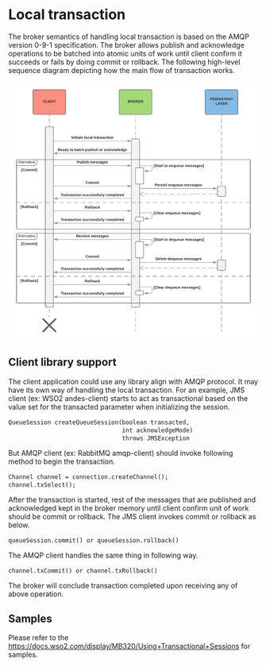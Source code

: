 # Local transaction
The broker semantics of handling local transaction is based on the AMQP version 0-9-1 specification. The broker allows 
publish and acknowledge operations to be batched into atomic units of work until client confirm it succeeds or fails by 
doing commit or rollback. The following high-level sequence diagram depicting how the main flow of transaction works.

![Local Transaction Sequence](../images/local-transaction-sequence.png)

## Client library support
The client application could use any library align with AMQP protocol. It may have its own way of handling the local 
transaction. For an example, JMS client (ex: WSO2 andes-client) starts to act as transactional based on the value set for 
the transacted parameter when initializing the session.
```
QueueSession createQueueSession(boolean transacted,
                                int acknowledgeMode)
                                throws JMSException
```

But AMQP client (ex: RabbitMQ amqp-client) should invoke following method to begin the transaction.
```
Channel channel = connection.createChannel();
channel.txSelect();
```
After the transaction is started, rest of the messages that are published and acknowledged kept in the broker memory 
until client confirm unit of work should be commit or rollback. The JMS client invokes commit or rollback as below.
```
queueSession.commit() or queueSession.rollback()
```

The AMQP client handles the same thing in following way. 
```
channel.txCommit() or channel.txRollback()
```

The broker will conclude transaction completed upon receiving any of above operation.

## Samples

Please refer to the https://docs.wso2.com/display/MB320/Using+Transactional+Sessions for samples.